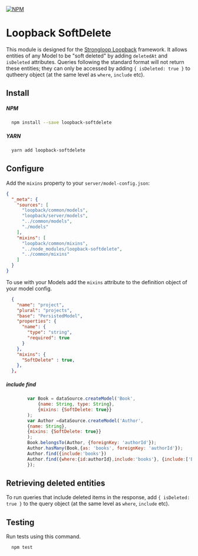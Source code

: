 [![NPM](https://nodei.co/npm/loopback-softdelete.png?compact=true)](https://npmjs.org/package/loopback-softdelete)

Loopback SoftDelete
=============

This module is designed for the [Strongloop Loopback](https://github.com/strongloop/loopback) framework. It allows entities of any Model to be "soft deleted" by adding `deletedAt` and `isDeleted` attributes. Queries following the standard format will not return these entities; they can only be accessed by adding `{ isDeleted: true }` to  qutheery object (at the same level as `where`, `include` etc).

Install
-------

##### NPM
```bash
  npm install --save loopback-softdelete
```

##### YARN
```bash
  yarn add loopback-softdelete
```

Configure
----------

Add the `mixins` property to your `server/model-config.json`:

```json
{
  "_meta": {
    "sources": [
      "loopback/common/models",
      "loopback/server/models",
      "../common/models",
      "./models"
    ],
    "mixins": [
      "loopback/common/mixins",
      "../node_modules/loopback-softdelete",
      "../common/mixins"
    ]
  }
}
```

To use with your Models add the `mixins` attribute to the definition object of your model config.

```json
  {
    "name": "project",
    "plural": "projects",
    "base": "PersistedModel",
    "properties": {
      "name": {
        "type": "string",
        "required": true
      }
    },
    "mixins": {
      "SoftDelete" : true,
    },
  },
```

##### include find
```javascript
        var Book = dataSource.createModel('Book',
            {name: String, type: String},
            {mixins: {SoftDelete: true}}
        );
        var Author =dataSource.createModel('Author',
        {name: String},
        {mixins: {SoftDelete: true}}
        );
        Book.belongsTo(Author, {foreignKey: 'authorId'});
        Author.hasMany(Book,{as: 'books', foreignKey: 'authorId'});
        Author.find({include:'books'})
        Author.find({where:{id:authorId},include:'books'}, {include:['Book']},function (err, authors) {
        });
```

Retrieving deleted entities
---------------------------

To run queries that include deleted items in the response, add `{ isDeleted: true }` to the query object (at the same level as `where`, `include` etc).

Testing
---------------------------

Run tests using this command.

```bash
  npm test
```
